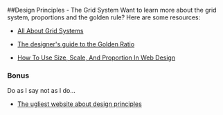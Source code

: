 

##Design Principles - The Grid System
Want to learn more about the grid system, proportions and the golden rule? Here are some resources:

+ [All About Grid Systems](http://webdesign.tutsplus.com/articles/all-about-grid-systems--webdesign-14471)

+ [The designer's guide to the Golden Ratio](http://www.creativebloq.com/design/designers-guide-golden-ratio-12121546)

+ [How To Use Size, Scale, And Proportion In Web Design](http://www.vanseodesign.com/web-design/size-scale-proportion/)

### Bonus
Do as I say not as I do...
+ [The ugliest website about design principles](http://char.txa.cornell.edu/language/principl/principl.htm)
